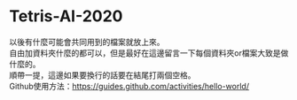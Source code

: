 # Tetris-AI-2020
以後有什麼可能會共同用到的檔案就放上來。  
自由加資料夾什麼的都可以，但是最好在這邊留言一下每個資料夾or檔案大致是做什麼的。  
順帶一提，這邊如果要換行的話要在結尾打兩個空格。  
Github使用方法：https://guides.github.com/activities/hello-world/  
